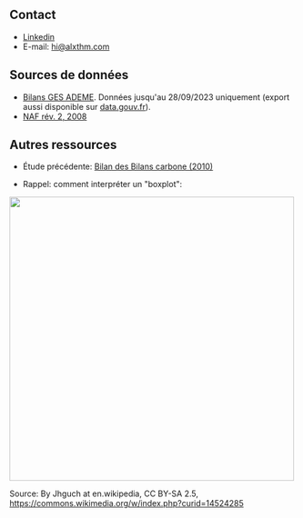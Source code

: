 ## Contact

* [Linkedin](https://www.linkedin.com/in/alxthm/)
* E-mail: hi@alxthm.com

## Sources de données

* [Bilans GES ADEME](https://bilans-ges.ademe.fr/bilans). Données jusqu'au 28/09/2023 uniquement (export aussi disponible sur [data.gouv.fr](https://www.data.gouv.fr/fr/datasets/bilan-ges/)).
* [NAF rév. 2, 2008](https://www.insee.fr/fr/information/2120875)

## Autres ressources

* Étude précédente: [Bilan des Bilans carbone (2010)](https://www.greenit.fr/sites/greenit.fr/files/BC-Synthese.pdf)

* Rappel: comment interpréter un "boxplot":

<div>
<img src="https://upload.wikimedia.org/wikipedia/commons/1/1a/Boxplot_vs_PDF.svg" width="500"/>
</div>

Source: By Jhguch at en.wikipedia, CC BY-SA 2.5, https://commons.wikimedia.org/w/index.php?curid=14524285
